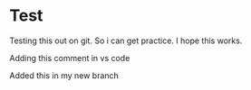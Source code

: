 # Test
Testing this out on git. So i can get practice. I hope this works. 

Adding this comment in vs code

Added this in my new branch
